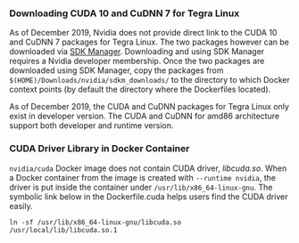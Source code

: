 ### Downloading CUDA 10 and CuDNN 7 for Tegra Linux

As of December 2019, Nvidia does not provide direct link to the CUDA 10 and CuDNN 7 packages for Tegra Linux. The two packages however can be downloaded via [SDK Manager](https://developer.nvidia.com/nvidia-sdk-manager). Downloading and using SDK Manager requires a Nvidia developer membership. Once the two packages are downloaded using SDK Manager, copy the packages from `$(HOME)/Downloads/nvidia/sdkm_downloads/` to the directory to which Docker context points (by default the directory where the Dockerfiles located).

As of December 2019, the CUDA and CuDNN packages for Tegra Linux only exist in developer version. The CUDA and CuDNN for amd86 architecture support both developer and runtime version.

### CUDA Driver Library in Docker Container

`nvidia/cuda` Docker image does not contain CUDA driver, *libcuda.so*. When a Docker container from the image is created with `--runtime nvidia`, the driver is put inside the container under `/usr/lib/x86_64-linux-gnu`. The symbolic link below in the Dockerfile.cuda helps users find the CUDA driver easily.

```
ln -sf /usr/lib/x86_64-linux-gnu/libcuda.so /usr/local/lib/libcuda.so.1
```